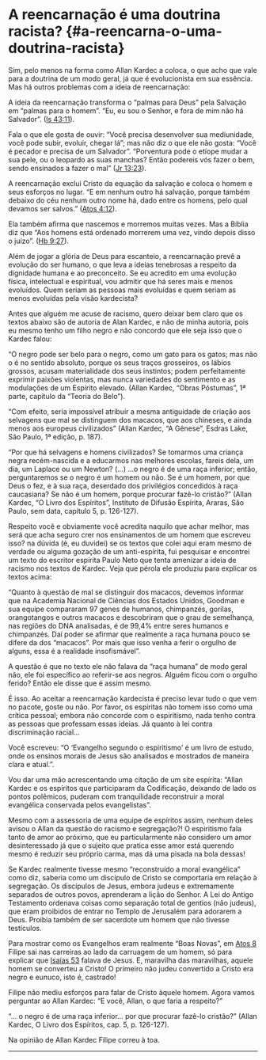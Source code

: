 # A reencarnação é uma doutrina racista? {#a-reencarna-o-uma-doutrina-racista}

Sim, pelo menos na forma como Allan Kardec a coloca, o que acho que vale para a doutrina de um modo geral, já que é evolucionista em sua essência. Mas há outros problemas com a ideia de reencarnação:

A ideia da reencarnação transforma o “palmas para Deus” pela Salvação em “palmas para o homem”. “Eu, eu sou o Senhor, e fora de mim não há Salvador”. ([Is 43:11](http://bibliaonline.com.br/acf/is/43/11)).

Fala o que ele gosta de ouvir: “Você precisa desenvolver sua mediunidade, você pode subir, evoluir, chegar lá”; mas não diz o que ele não gosta: “Você é pecador e precisa de um Salvador”. “Porventura pode o etíope mudar a sua pele, ou o leopardo as suas manchas? Então podereis vós fazer o bem, sendo ensinados a fazer o mal” ([Jr 13:23](http://bibliaonline.com.br/acf/jr/13/23)).

A reencarnação exclui Cristo da equação da salvação e coloca o homem e seus esforços no lugar. “E em nenhum outro há salvação, porque também debaixo do céu nenhum outro nome há, dado entre os homens, pelo qual devamos ser salvos.” ([Atos 4:12](http://bibliaonline.com.br/acf/atos/4/12)).

Ela também afirma que nascemos e morremos muitas vezes. Mas a Bíblia diz que “Aos homens está ordenado morrerem uma vez, vindo depois disso o juízo”. ([Hb 9:27](http://bibliaonline.com.br/acf/hb/9/27)).

Além de jogar a glória de Deus para escanteio, a reencarnação prevê a evolução do ser humano, o que leva a ideias tenebrosas a respeito da dignidade humana e ao preconceito. Se eu acredito em uma evolução física, intelectual e espiritual, vou admitir que há seres mais e menos evoluídos. Quem seriam as pessoas mais evoluídas e quem seriam as menos evoluídas pela visão kardecista?

Antes que alguém me acuse de racismo, quero deixar bem claro que os textos abaixo são de autoria de Alan Kardec, e não de minha autoria, pois eu mesmo tenho um filho negro e não concordo que ele seja isso que o Kardec falou:

“O negro pode ser belo para o negro, como um gato para os gatos; mas não o é no sentido absoluto, porque os seus traços grosseiros, os lábios grossos, acusam materialidade dos seus instintos; podem perfeitamente exprimir paixões violentas, mas nunca variedades do sentimento e as modulações de um Espírito elevado. (Allan Kardec, “Obras Póstumas”, 1ª parte, capítulo da “Teoria do Belo”).

“Com efeito, seria impossível atribuir a mesma antiguidade de criação aos selvagens que mal se distinguem dos macacos, que aos chineses, e ainda menos aos europeus civilizados” (Allan Kardec, “A Gênese”, Esdras Lake, São Paulo, 1ª edição, p. 187).

“Por que há selvagens e homens civilizados? Se tomarmos uma criança negra recém-nascida e a educarmos nas melhores escolas, fareis dela, um dia, um Laplace ou um Newton? (...) ...o negro é de uma raça inferior; então, perguntaremos se o negro é um homem ou não. Se é um homem, por que Deus o fez, e à sua raça, deserdado dos privilégios concedidos à raça caucasiana? Se não é um homem, porque procurar fazê-lo cristão?” (Allan Kardec, “O Livro dos Espíritos”, Instituto de Difusão Espírita, Araras, São Paulo, sem data, capítulo 5, p. 126-127).

Respeito você e obviamente você acredita naquilo que achar melhor, mas será que acha seguro crer nos ensinamentos de um homem que escreveu isso? na dúvida (é, eu duvidei) se os textos que colei aqui eram mesmo de verdade ou alguma gozação de um anti-espírita, fui pesquisar e encontrei um texto do escritor espírita Paulo Neto que tenta amenizar a ideia de racismo nos textos de Kardec. Veja que pérola ele produziu para explicar os textos acima:

“Quanto à questão de mal se distinguir dos macacos, devemos informar que na Academia Nacional de Ciências dos Estados Unidos, Goodman e sua equipe compararam 97 genes de humanos, chimpanzés, gorilas, orangotangos e outros macacos e descobriram que o grau de semelhança, nas regiões do DNA analisadas, é de 99,4% entre seres humanos e chimpanzés. Daí poder se afirmar que realmente a raça humana pouco se difere da dos “macacos”. Por mais que isso venha a ferir o orgulho de alguns, essa é a realidade insofismável”.

A questão é que no texto ele não falava da “raça humana” de modo geral não, ele foi específico ao referir-se aos negros. Alguém ficou com o orgulho ferido? Então ele disse que é assim mesmo.

É isso. Ao aceitar a reencarnação kardecista é preciso levar tudo o que vem no pacote, goste ou não. Por favor, os espíritas não tomem isso como uma crítica pessoal; embora não concorde com o espiritismo, nada tenho contra as pessoas que professam essas ideias. Já quanto à lei contra discriminação racial...

Você escreveu: “O ‘Evangelho segundo o espiritismo’ é um livro de estudo, onde os ensinos morais de Jesus são analisados e mostrados de maneira clara e atual.”.

Vou dar uma mão acrescentando uma citação de um site espírita: “Allan Kardec e os espíritos que participaram da Codificação, deixando de lado os pontos polêmicos, puderam com tranquilidade reconstruir a moral evangélica conservada pelos evangelistas”.

Mesmo com a assessoria de uma equipe de espíritos assim, nenhum deles avisou o Allan da questão do racismo e segregação?! O espiritismo fala tanto de amor ao próximo, que eu particularmente não considero um amor desinteressado já que o sujeito que pratica esse amor está querendo mesmo é reduzir seu próprio carma, mas dá uma pisada na bola dessas!

Se Kardec realmente tivesse mesmo “reconstruído a moral evangélica” como diz, saberia como um discípulo de Cristo se comportaria em relação à segregação. Os discípulos de Jesus, embora judeus e extremamente separados de outros povos, aprenderam a lição do Senhor. A Lei do Antigo Testamento ordenava coisas como separação total de gentios (não judeus), que eram proibidos de entrar no Templo de Jerusalém para adorarem a Deus. Proibia também de ser sacerdote um homem que não tivesse testículos.

Para mostrar como os Evangelhos eram realmente “Boas Novas”, em [Atos 8](http://bibliaonline.com.br/acf/atos/8) Filipe sai nas carreiras ao lado da carruagem de um homem, só para explicar que [Isaías 53](http://bibliaonline.com.br/acf/is/53) falava de Jesus. E, maravilha das maravilhas, aquele homem se converteu a Cristo! O primeiro não judeu convertido a Cristo era negro e eunuco, isto é, castrado!

Filipe não mediu esforços para falar de Cristo àquele homem. Agora vamos perguntar ao Allan Kardec: “E você, Allan, o que faria a respeito?”

“... o negro é de uma raça inferior... por que procurar fazê-lo cristão?” (Allan Kardec, O Livro dos Espíritos, cap. 5, p. 126-127).

Na opinião de Allan Kardec Filipe correu à toa.

*****